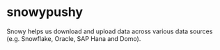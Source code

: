 # snowypushy
Snowy helps us download and upload data across various data sources (e.g. Snowflake, Oracle, SAP Hana and Domo).
